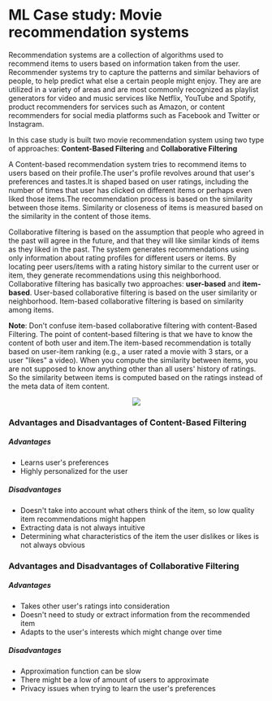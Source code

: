 # ML Case study: Movie recommendation systems

Recommendation systems are a collection of algorithms used to recommend items to users based on information taken from the user.
Recommender systems try to capture the patterns and similar behaviors of people, to help predict what else a certain people might enjoy.
They are are utilized in a variety of areas and are most commonly recognized as playlist generators for video and music services like Netflix, YouTube and Spotify, product recommenders for services such as Amazon, or content recommenders for social media platforms such as Facebook and Twitter or Instagram.

In this case study is built two movie recommendation system using two type of approaches: **Content-Based Filtering** and **Collaborative Filtering**

A Content-based recommendation system tries to recommend items to users based on their profile.The user's profile revolves around that user's preferences and tastes.It is shaped based on user ratings, including the number of times that user has clicked on different items or perhaps even liked those items.The recommendation process is based on the similarity between those items.
Similarity or closeness of items is measured based on the similarity in the content of those items.

Collaborative filtering is based on the assumption that people who agreed in the past will agree in the future, and that they will like similar kinds of items as they liked in the past. The system generates recommendations using only information about rating profiles for different users or items. By locating peer users/items with a rating history similar to the current user or item, they generate recommendations using this neighborhood. Collaborative filtering has basically two approaches: **user-based** and **item-based**.
User-based collaborative filtering is based on the user similarity or neighborhood.
Item-based collaborative filtering is based on similarity among items.

**Note**: Don't confuse item-based collaborative filtering with content-Based Filtering. The point of content-based filtering is that we have to know the content of both user and item.The item-based recommendation is totally based on user-item ranking (e.g., a user rated a movie with 3 stars, or a user "likes" a video). When you compute the similarity between items, you are not supposed to know anything other than all users' history of ratings. So the similarity between items is computed based on the ratings instead of the meta data of item content.


<p align="center">
  <img src="https://github.com/MKSK22/CS-ML-RecSys-ContBased/blob/main/RecSys.png?raw=true"/>
</p>


### Advantages and Disadvantages of Content-Based Filtering

##### Advantages

-   Learns user's preferences
-   Highly personalized for the user

##### Disadvantages

-   Doesn't take into account what others think of the item, so low quality item recommendations might happen
-   Extracting data is not always intuitive
-   Determining what characteristics of the item the user dislikes or likes is not always obvious

### Advantages and Disadvantages of Collaborative Filtering

##### Advantages

-   Takes other user's ratings into consideration
-   Doesn't need to study or extract information from the recommended item
-   Adapts to the user's interests which might change over time

##### Disadvantages

-   Approximation function can be slow
-   There might be a low of amount of users to approximate
-   Privacy issues when trying to learn the user's preferences


